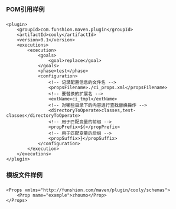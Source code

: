 ### POM引用样例
###
	<plugin>
		<groupId>com.funshion.maven.plugin</groupId>
		<artifactId>cooly</artifactId>
		<version>0.1</version>
		<executions>
			<execution>
				<goals>
					<goal>replace</goal>
				</goals>
				<phase>test</phase>
				<configuration>
					<!-- 记录配置信息的文件名 -->
					<propsFilename>./ci_props.xml</propsFilename>
					<!-- 要替换的扩展名 -->
					<extName>ci_tmpl</extName>
					<!-- 对哪些目录下的内容进行查找替换操作 -->
					<directoryToOperate>classes,test-classes</directoryToOperate>
					<!-- 用于匹配变量的前缀 -->
					<propPrefix>${</propPrefix>
					<!-- 用于匹配变量的后缀 -->
					<propSuffix>}</propSuffix>
				</configuration>
			</execution>
		</executions>
	</plugin>

### 模板文件样例
###
	<Props xmlns="http://funshion.com/maven/plugin/cooly/schemas">
		<Prop name="example">zhoumo</Prop>
	</Props>
